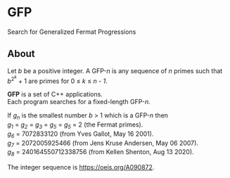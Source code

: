 # GFP
Search for Generalized Fermat Progressions

## About

Let *b* be a positive integer. A GFP-*n* is any sequence of *n* primes such that *b*<sup>2<sup>*k*</sup></sup> + 1 are primes for 0 &le; *k* &le; *n - 1*.

**GFP** is a set of C++ applications.  
Each program searches for a fixed-length GFP-*n*.

If *g*<sub>*n*</sub> is the smallest number *b* > 1 which is a GFP-*n* then  
*g*<sub>*1*</sub> = *g*<sub>*2*</sub> = *g*<sub>*3*</sub> = *g*<sub>*5*</sub> = *g*<sub>*5*</sub> = 2 (the Fermat primes).  
*g*<sub>*6*</sub> = 7072833120 (from Yves Gallot, May 16 2001).  
*g*<sub>*7*</sub> = 2072005925466 (from Jens Kruse Andersen, May 06 2007).  
*g*<sub>*8*</sub> = 240164550712338756 (from Kellen Shenton, Aug 13 2020).

The integer sequence is https://oeis.org/A090872.
